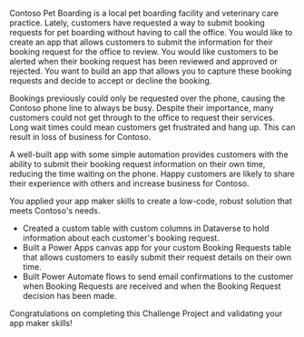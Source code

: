 Contoso Pet Boarding is a local pet boarding facility and veterinary care practice. Lately, customers have requested a way to submit booking requests for pet boarding without having to call the office. You would like to create an app that allows customers to submit the information for their booking request for the office to review. You would like customers to be alerted when their booking request has been reviewed and approved or rejected. You want to build an app that allows you to capture these booking requests and decide to accept or decline the booking.

Bookings previously could only be requested over the phone, causing the Contoso phone line to always be busy. Despite their importance, many customers could not get through to the office to request their services. Long wait times could mean customers get frustrated and hang up. This can result in loss of business for Contoso.

A well-built app with some simple automation provides customers with the ability to submit their booking request information on their own time, reducing the time waiting on the phone. Happy customers are likely to share their experience with others and increase business for Contoso.

You applied your app maker skills to create a low-code, robust solution that meets Contoso's needs. 
* Created a custom table with custom columns in Dataverse to hold information about each customer's booking request.
* Built a Power Apps canvas app for your custom Booking Requests table that allows customers to easily submit their request details on their own time.
* Built Power Automate flows to send email confirmations to the customer when Booking Requests are received and when the Booking Request decision has been made.

Congratulations on completing this Challenge Project and validating your app maker skills!